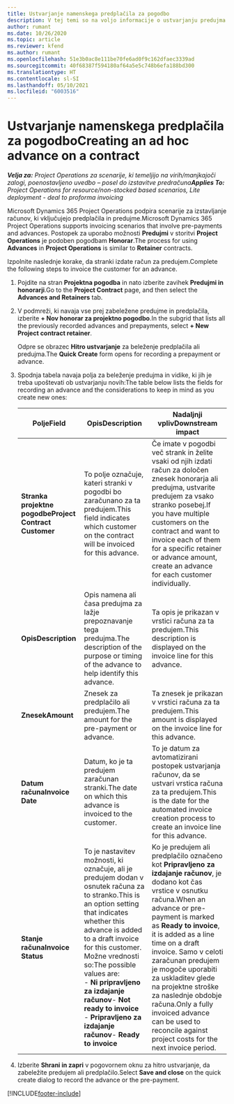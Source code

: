 ```yaml
---
title: Ustvarjanje namenskega predplačila za pogodbo
description: V tej temi so na voljo informacije o ustvarjanju predujma za pogodbo, kot je potrebno.
author: rumant
ms.date: 10/26/2020
ms.topic: article
ms.reviewer: kfend
ms.author: rumant
ms.openlocfilehash: 51e3b0ac8e111be70fe6ad0f9c162dfaec3339ad
ms.sourcegitcommit: 40f68387f594180af64a5e5c748b6efa188bd300
ms.translationtype: HT
ms.contentlocale: sl-SI
ms.lasthandoff: 05/10/2021
ms.locfileid: "6003516"
---
```

# <a name="creating-an-ad-hoc-advance-on-a-contract"></a><span data-ttu-id="6e6df-103">Ustvarjanje namenskega predplačila za pogodbo</span><span class="sxs-lookup"><span data-stu-id="6e6df-103">Creating an ad hoc advance on a contract</span></span>

<span data-ttu-id="6e6df-104">_**Velja za:** Project Operations za scenarije, ki temeljijo na virih/manjkajoči zalogi, poenostavljeno uvedbo – posel do izstavitve predračuna_</span><span class="sxs-lookup"><span data-stu-id="6e6df-104">_**Applies To:** Project Operations for resource/non-stocked based scenarios, Lite deployment - deal to proforma invoicing_</span></span>

<span data-ttu-id="6e6df-105">Microsoft Dynamics 365 Project Operations podpira scenarije za izstavljanje računov, ki vključujejo predplačila in predujme.</span><span class="sxs-lookup"><span data-stu-id="6e6df-105">Microsoft Dynamics 365 Project Operations supports invoicing scenarios that involve pre-payments and advances.</span></span> <span data-ttu-id="6e6df-106">Postopek za uporabo možnosti **Predujmi** v storitvi **Project Operations** je podoben pogodbam **Honorar**.</span><span class="sxs-lookup"><span data-stu-id="6e6df-106">The process for using **Advances** in **Project Operations** is similar to **Retainer** contracts.</span></span> 

<span data-ttu-id="6e6df-107">Izpolnite naslednje korake, da stranki izdate račun za predujem.</span><span class="sxs-lookup"><span data-stu-id="6e6df-107">Complete the following steps to invoice the customer for an advance.</span></span>

1. <span data-ttu-id="6e6df-108">Pojdite na stran **Projektna pogodba** in nato izberite zavihek **Predujmi in honorarji**.</span><span class="sxs-lookup"><span data-stu-id="6e6df-108">Go to the **Project Contract** page, and then select the **Advances and Retainers** tab.</span></span>
2. <span data-ttu-id="6e6df-109">V podmreži, ki navaja vse prej zabeležene predujme in predplačila, izberite **+ Nov honorar za projektno pogodbo**.</span><span class="sxs-lookup"><span data-stu-id="6e6df-109">In the subgrid that lists all the previously recorded advances and prepayments, select **+ New Project contract retainer**.</span></span> 

    <span data-ttu-id="6e6df-110">Odpre se obrazec **Hitro ustvarjanje** za beleženje predplačila ali predujma.</span><span class="sxs-lookup"><span data-stu-id="6e6df-110">The **Quick Create** form opens for recording a prepayment or advance.</span></span>
    
3. <span data-ttu-id="6e6df-111">Spodnja tabela navaja polja za beleženje predujma in vidike, ki jih je treba upoštevati ob ustvarjanju novih:</span><span class="sxs-lookup"><span data-stu-id="6e6df-111">The table below lists the fields for recording an advance and the considerations to keep in mind as you create new ones:</span></span>

    | <span data-ttu-id="6e6df-112">Polje</span><span class="sxs-lookup"><span data-stu-id="6e6df-112">Field</span></span> | <span data-ttu-id="6e6df-113">Opis</span><span class="sxs-lookup"><span data-stu-id="6e6df-113">Description</span></span> | <span data-ttu-id="6e6df-114">Nadaljnji vpliv</span><span class="sxs-lookup"><span data-stu-id="6e6df-114">Downstream impact</span></span> |
    | --- | --- | --- |
    | <span data-ttu-id="6e6df-115">**Stranka projektne pogodbe**</span><span class="sxs-lookup"><span data-stu-id="6e6df-115">**Project Contract Customer**</span></span> | <span data-ttu-id="6e6df-116">To polje označuje, kateri stranki v pogodbi bo zaračunano za ta predujem.</span><span class="sxs-lookup"><span data-stu-id="6e6df-116">This field indicates which customer on the contract will be invoiced for this advance.</span></span> | <span data-ttu-id="6e6df-117">Če imate v pogodbi več strank in želite vsaki od njih izdati račun za določen znesek honorarja ali predujma, ustvarite predujem za vsako stranko posebej.</span><span class="sxs-lookup"><span data-stu-id="6e6df-117">If you have multiple customers on the contract and want to invoice each of them for a specific retainer or advance amount, create an advance for each customer individually.</span></span> |
    | <span data-ttu-id="6e6df-118">**Opis**</span><span class="sxs-lookup"><span data-stu-id="6e6df-118">**Description**</span></span> | <span data-ttu-id="6e6df-119">Opis namena ali časa predujma za lažje prepoznavanje tega predujma.</span><span class="sxs-lookup"><span data-stu-id="6e6df-119">The description of the purpose or timing of the advance to help identify this advance.</span></span> | <span data-ttu-id="6e6df-120">Ta opis je prikazan v vrstici računa za ta predujem.</span><span class="sxs-lookup"><span data-stu-id="6e6df-120">This description is displayed on the invoice line for this advance.</span></span> |
    | <span data-ttu-id="6e6df-121">**Znesek**</span><span class="sxs-lookup"><span data-stu-id="6e6df-121">**Amount**</span></span> | <span data-ttu-id="6e6df-122">Znesek za predplačilo ali predujem.</span><span class="sxs-lookup"><span data-stu-id="6e6df-122">The amount for the pre-payment or advance.</span></span> | <span data-ttu-id="6e6df-123">Ta znesek je prikazan v vrstici računa za ta predujem.</span><span class="sxs-lookup"><span data-stu-id="6e6df-123">This amount is displayed on the invoice line for this advance.</span></span> |
    | <span data-ttu-id="6e6df-124">**Datum računa**</span><span class="sxs-lookup"><span data-stu-id="6e6df-124">**Invoice Date**</span></span> | <span data-ttu-id="6e6df-125">Datum, ko je ta predujem zaračunan stranki.</span><span class="sxs-lookup"><span data-stu-id="6e6df-125">The date on which this advance is invoiced to the customer.</span></span> | <span data-ttu-id="6e6df-126">To je datum za avtomatizirani postopek ustvarjanja računov, da se ustvari vrstica računa za ta predujem.</span><span class="sxs-lookup"><span data-stu-id="6e6df-126">This is the date for the automated invoice creation process to create an invoice line for this advance.</span></span> |
    | <span data-ttu-id="6e6df-127">**Stanje računa**</span><span class="sxs-lookup"><span data-stu-id="6e6df-127">**Invoice Status**</span></span> | <span data-ttu-id="6e6df-128">To je nastavitev možnosti, ki označuje, ali je predujem dodan v osnutek računa za to stranko.</span><span class="sxs-lookup"><span data-stu-id="6e6df-128">This is an option setting that indicates whether this advance is added to a draft invoice for this customer.</span></span> <span data-ttu-id="6e6df-129">Možne vrednosti so:</span><span class="sxs-lookup"><span data-stu-id="6e6df-129">The possible values are:</span></span></br><span data-ttu-id="6e6df-130">- **Ni pripravljeno za izdajanje računov**</span><span class="sxs-lookup"><span data-stu-id="6e6df-130">- **Not ready to invoice**</span></span></br><span data-ttu-id="6e6df-131">- **Pripravljeno za izdajanje računov**</span><span class="sxs-lookup"><span data-stu-id="6e6df-131">- **Ready to invoice**</span></span> | <span data-ttu-id="6e6df-132">Ko je predujem ali predplačilo označeno kot **Pripravljeno za izdajanje računov**, je dodano kot čas vrstice v osnutku računa.</span><span class="sxs-lookup"><span data-stu-id="6e6df-132">When an advance or pre-payment is marked as **Ready to invoice**, it is added as a line time on a draft invoice.</span></span> <span data-ttu-id="6e6df-133">Samo v celoti zaračunan predujem je mogoče uporabiti za uskladitev glede na projektne stroške za naslednje obdobje računa.</span><span class="sxs-lookup"><span data-stu-id="6e6df-133">Only a fully invoiced advance can be used to reconcile against project costs for the next invoice period.</span></span> |

4. <span data-ttu-id="6e6df-134">Izberite **Shrani in zapri** v pogovornem oknu za hitro ustvarjanje, da zabeležite predujem ali predplačilo.</span><span class="sxs-lookup"><span data-stu-id="6e6df-134">Select **Save and close** on the quick create dialog to record the advance or the pre-payment.</span></span>


[!INCLUDE[footer-include](../../includes/footer-banner.md)]